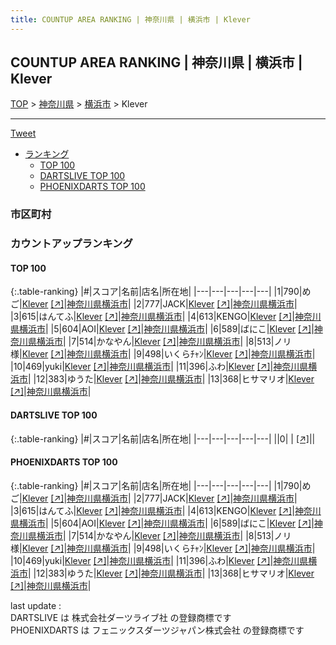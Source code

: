 ```yaml
---
title: COUNTUP AREA RANKING | 神奈川県 | 横浜市 | Klever
---
```

## COUNTUP AREA RANKING | 神奈川県 | 横浜市 | Klever

[TOP](/darts/rank/) > [神奈川県](/darts/rank/神奈川県/) > [横浜市](/darts/rank/神奈川県/横浜市/) > Klever

___

<a href="https://twitter.com/share?ref_src=twsrc%5Etfw" data-text="COUNTUP AREA RANKING | 神奈川県横浜市Klever" class="twitter-share-button" data-hashtags="DARTSLIVE,PHOENIXDARTS,darts,ダーツ" data-show-count="false">Tweet</a>

* [ランキング](#カウントアップランキング)
    * [TOP 100](#top-100)
    * [DARTSLIVE TOP 100](#dartslive-top-100)
    * [PHOENIXDARTS TOP 100](#phoenixdarts-top-100)

### 市区町村

<ul>

</ul>

### カウントアップランキング

#### TOP 100



{:.table-ranking}
|#|スコア|名前|店名|所在地|
|---|---|---|---|---|
|1|790|<span class="rank-name-pd">めご</span>|<a href="/darts/rank/shops/91885.html">Klever</a> <a href="https://vs.phoenixdarts.com/jp/shop/shopDetailInfo/s_91885?s_seq=91885">[↗]</a>|<a href="/darts/rank/神奈川県/横浜市">神奈川県横浜市</a>|
|2|777|<span class="rank-name-pd">JACK</span>|<a href="/darts/rank/shops/91885.html">Klever</a> <a href="https://vs.phoenixdarts.com/jp/shop/shopDetailInfo/s_91885?s_seq=91885">[↗]</a>|<a href="/darts/rank/神奈川県/横浜市">神奈川県横浜市</a>|
|3|615|<span class="rank-name-pd">はんてふ</span>|<a href="/darts/rank/shops/91885.html">Klever</a> <a href="https://vs.phoenixdarts.com/jp/shop/shopDetailInfo/s_91885?s_seq=91885">[↗]</a>|<a href="/darts/rank/神奈川県/横浜市">神奈川県横浜市</a>|
|4|613|<span class="rank-name-pd">KENGO</span>|<a href="/darts/rank/shops/91885.html">Klever</a> <a href="https://vs.phoenixdarts.com/jp/shop/shopDetailInfo/s_91885?s_seq=91885">[↗]</a>|<a href="/darts/rank/神奈川県/横浜市">神奈川県横浜市</a>|
|5|604|<span class="rank-name-pd">AOI</span>|<a href="/darts/rank/shops/91885.html">Klever</a> <a href="https://vs.phoenixdarts.com/jp/shop/shopDetailInfo/s_91885?s_seq=91885">[↗]</a>|<a href="/darts/rank/神奈川県/横浜市">神奈川県横浜市</a>|
|6|589|<span class="rank-name-pd">ばにこ</span>|<a href="/darts/rank/shops/91885.html">Klever</a> <a href="https://vs.phoenixdarts.com/jp/shop/shopDetailInfo/s_91885?s_seq=91885">[↗]</a>|<a href="/darts/rank/神奈川県/横浜市">神奈川県横浜市</a>|
|7|514|<span class="rank-name-pd">かなやん</span>|<a href="/darts/rank/shops/91885.html">Klever</a> <a href="https://vs.phoenixdarts.com/jp/shop/shopDetailInfo/s_91885?s_seq=91885">[↗]</a>|<a href="/darts/rank/神奈川県/横浜市">神奈川県横浜市</a>|
|8|513|<span class="rank-name-pd">ノリ様</span>|<a href="/darts/rank/shops/91885.html">Klever</a> <a href="https://vs.phoenixdarts.com/jp/shop/shopDetailInfo/s_91885?s_seq=91885">[↗]</a>|<a href="/darts/rank/神奈川県/横浜市">神奈川県横浜市</a>|
|9|498|<span class="rank-name-pd">いくらﾁｬﾝ</span>|<a href="/darts/rank/shops/91885.html">Klever</a> <a href="https://vs.phoenixdarts.com/jp/shop/shopDetailInfo/s_91885?s_seq=91885">[↗]</a>|<a href="/darts/rank/神奈川県/横浜市">神奈川県横浜市</a>|
|10|469|<span class="rank-name-pd">yuki</span>|<a href="/darts/rank/shops/91885.html">Klever</a> <a href="https://vs.phoenixdarts.com/jp/shop/shopDetailInfo/s_91885?s_seq=91885">[↗]</a>|<a href="/darts/rank/神奈川県/横浜市">神奈川県横浜市</a>|
|11|396|<span class="rank-name-pd">ふわ</span>|<a href="/darts/rank/shops/91885.html">Klever</a> <a href="https://vs.phoenixdarts.com/jp/shop/shopDetailInfo/s_91885?s_seq=91885">[↗]</a>|<a href="/darts/rank/神奈川県/横浜市">神奈川県横浜市</a>|
|12|383|<span class="rank-name-pd">ゆうた</span>|<a href="/darts/rank/shops/91885.html">Klever</a> <a href="https://vs.phoenixdarts.com/jp/shop/shopDetailInfo/s_91885?s_seq=91885">[↗]</a>|<a href="/darts/rank/神奈川県/横浜市">神奈川県横浜市</a>|
|13|368|<span class="rank-name-pd">ヒサマリオ</span>|<a href="/darts/rank/shops/91885.html">Klever</a> <a href="https://vs.phoenixdarts.com/jp/shop/shopDetailInfo/s_91885?s_seq=91885">[↗]</a>|<a href="/darts/rank/神奈川県/横浜市">神奈川県横浜市</a>|


#### DARTSLIVE TOP 100



{:.table-ranking}
|#|スコア|名前|店名|所在地|
|---|---|---|---|---|
||0|<span class="rank-name-dl"> </span>|<a href="/darts/rank/shops/.html"></a> <a href="">[↗]</a>|<a href="/darts/rank//"></a>|


#### PHOENIXDARTS TOP 100



{:.table-ranking}
|#|スコア|名前|店名|所在地|
|---|---|---|---|---|
|1|790|<span class="rank-name-pd">めご</span>|<a href="/darts/rank/shops/91885.html">Klever</a> <a href="https://vs.phoenixdarts.com/jp/shop/shopDetailInfo/s_91885?s_seq=91885">[↗]</a>|<a href="/darts/rank/神奈川県/横浜市">神奈川県横浜市</a>|
|2|777|<span class="rank-name-pd">JACK</span>|<a href="/darts/rank/shops/91885.html">Klever</a> <a href="https://vs.phoenixdarts.com/jp/shop/shopDetailInfo/s_91885?s_seq=91885">[↗]</a>|<a href="/darts/rank/神奈川県/横浜市">神奈川県横浜市</a>|
|3|615|<span class="rank-name-pd">はんてふ</span>|<a href="/darts/rank/shops/91885.html">Klever</a> <a href="https://vs.phoenixdarts.com/jp/shop/shopDetailInfo/s_91885?s_seq=91885">[↗]</a>|<a href="/darts/rank/神奈川県/横浜市">神奈川県横浜市</a>|
|4|613|<span class="rank-name-pd">KENGO</span>|<a href="/darts/rank/shops/91885.html">Klever</a> <a href="https://vs.phoenixdarts.com/jp/shop/shopDetailInfo/s_91885?s_seq=91885">[↗]</a>|<a href="/darts/rank/神奈川県/横浜市">神奈川県横浜市</a>|
|5|604|<span class="rank-name-pd">AOI</span>|<a href="/darts/rank/shops/91885.html">Klever</a> <a href="https://vs.phoenixdarts.com/jp/shop/shopDetailInfo/s_91885?s_seq=91885">[↗]</a>|<a href="/darts/rank/神奈川県/横浜市">神奈川県横浜市</a>|
|6|589|<span class="rank-name-pd">ばにこ</span>|<a href="/darts/rank/shops/91885.html">Klever</a> <a href="https://vs.phoenixdarts.com/jp/shop/shopDetailInfo/s_91885?s_seq=91885">[↗]</a>|<a href="/darts/rank/神奈川県/横浜市">神奈川県横浜市</a>|
|7|514|<span class="rank-name-pd">かなやん</span>|<a href="/darts/rank/shops/91885.html">Klever</a> <a href="https://vs.phoenixdarts.com/jp/shop/shopDetailInfo/s_91885?s_seq=91885">[↗]</a>|<a href="/darts/rank/神奈川県/横浜市">神奈川県横浜市</a>|
|8|513|<span class="rank-name-pd">ノリ様</span>|<a href="/darts/rank/shops/91885.html">Klever</a> <a href="https://vs.phoenixdarts.com/jp/shop/shopDetailInfo/s_91885?s_seq=91885">[↗]</a>|<a href="/darts/rank/神奈川県/横浜市">神奈川県横浜市</a>|
|9|498|<span class="rank-name-pd">いくらﾁｬﾝ</span>|<a href="/darts/rank/shops/91885.html">Klever</a> <a href="https://vs.phoenixdarts.com/jp/shop/shopDetailInfo/s_91885?s_seq=91885">[↗]</a>|<a href="/darts/rank/神奈川県/横浜市">神奈川県横浜市</a>|
|10|469|<span class="rank-name-pd">yuki</span>|<a href="/darts/rank/shops/91885.html">Klever</a> <a href="https://vs.phoenixdarts.com/jp/shop/shopDetailInfo/s_91885?s_seq=91885">[↗]</a>|<a href="/darts/rank/神奈川県/横浜市">神奈川県横浜市</a>|
|11|396|<span class="rank-name-pd">ふわ</span>|<a href="/darts/rank/shops/91885.html">Klever</a> <a href="https://vs.phoenixdarts.com/jp/shop/shopDetailInfo/s_91885?s_seq=91885">[↗]</a>|<a href="/darts/rank/神奈川県/横浜市">神奈川県横浜市</a>|
|12|383|<span class="rank-name-pd">ゆうた</span>|<a href="/darts/rank/shops/91885.html">Klever</a> <a href="https://vs.phoenixdarts.com/jp/shop/shopDetailInfo/s_91885?s_seq=91885">[↗]</a>|<a href="/darts/rank/神奈川県/横浜市">神奈川県横浜市</a>|
|13|368|<span class="rank-name-pd">ヒサマリオ</span>|<a href="/darts/rank/shops/91885.html">Klever</a> <a href="https://vs.phoenixdarts.com/jp/shop/shopDetailInfo/s_91885?s_seq=91885">[↗]</a>|<a href="/darts/rank/神奈川県/横浜市">神奈川県横浜市</a>|


<div class="footer border-top border-gray-light mt-5 pt-3 text-right text-gray">
    last update : <span style="font-weight: italic" id="foot_last_modified"></span><br />
    DARTSLIVE は 株式会社ダーツライブ社 の登録商標です<br />
    PHOENIXDARTS は フェニックスダーツジャパン株式会社 の登録商標です<br />
</div>

<script src="https://cdnjs.cloudflare.com/ajax/libs/jquery.tablesorter/2.31.3/js/jquery.tablesorter.min.js" integrity="sha512-qzgd5cYSZcosqpzpn7zF2ZId8f/8CHmFKZ8j7mU4OUXTNRd5g+ZHBPsgKEwoqxCtdQvExE5LprwwPAgoicguNg==" crossorigin="anonymous" referrerpolicy="no-referrer"></script>
<link rel="stylesheet" href="https://cdnjs.cloudflare.com/ajax/libs/jquery.tablesorter/2.31.3/css/theme.default.min.css" integrity="sha512-wghhOJkjQX0Lh3NSWvNKeZ0ZpNn+SPVXX1Qyc9OCaogADktxrBiBdKGDoqVUOyhStvMBmJQ8ZdMHiR3wuEq8+w==" crossorigin="anonymous" referrerpolicy="no-referrer" />
<script>
$(function() {
    $(".table-ranking").tablesorter({sortList:[[0, 0]]});
    $("#foot_last_modified").text(formatDate(new Date(document.lastModified), 'yyyy-MM-dd HH:mm:ss'));
});
</script>

<script async src="https://platform.twitter.com/widgets.js" charset="utf-8"></script>